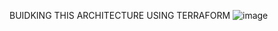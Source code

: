 BUIDKING THIS ARCHITECTURE USING TERRAFORM
![image](https://github.com/gurmindersingh5/terraform_prod_project/assets/123150161/f71c8cac-8daa-4cde-9dc5-6ba933205a86)
